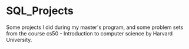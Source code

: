 # SQL_Projects
Some projects I did during my master's program, and some problem sets from the course cs50 - Introduction to computer science by Harvard University.

